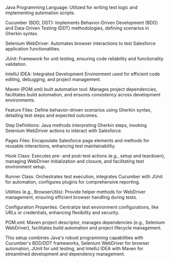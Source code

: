 Java Programming Language: Utilized for writing test logic and implementing automation scripts.

Cucumber (BDD, DDT): Implements Behavior-Driven Development (BDD) and Data-Driven Testing (DDT) methodologies, defining scenarios in Gherkin syntax.

Selenium WebDriver: Automates browser interactions to test Salesforce application functionalities.

JUnit: Framework for unit testing, ensuring code reliability and functionality validation.

IntelliJ IDEA: Integrated Development Environment used for efficient code editing, debugging, and project management.

Maven (POM.xml) built automation tool: Manages project dependencies, facilitates build automation, and ensures consistency across development environments.

Feature Files: Define behavior-driven scenarios using Gherkin syntax, detailing test steps and expected outcomes.

Step Definitions: Java methods interpreting Gherkin steps, invoking Selenium WebDriver actions to interact with Salesforce.

Pages Files: Encapsulate Salesforce page elements and methods for reusable interactions, enhancing test maintainability.

Hook Class: Executes pre- and post-test actions (e.g., setup and teardown), managing WebDriver initialization and closure, and facilitating test environment setup.

Runner Class: Orchestrates test execution, integrates Cucumber with JUnit for automation, configures plugins for comprehensive reporting.

Utilities (e.g., BrowserUtils): Provide helper methods for WebDriver management, ensuring efficient browser handling during tests.

Configuration Properties: Centralize test environment configurations, like URLs or credentials, enhancing flexibility and security.

POM.xml: Maven project descriptor, manages dependencies (e.g., Selenium WebDriver), facilitates build automation and project lifecycle management.

This setup combines Java's robust programming capabilities with Cucumber's BDD/DDT frameworks, Selenium WebDriver for browser automation, 
JUnit for unit testing, and IntelliJ IDEA with Maven for streamlined development and dependency management.
